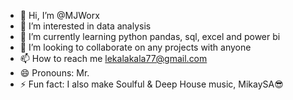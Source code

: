 - 👋 Hi, I’m @MJWorx
- 👀 I’m interested in data analysis
- 🌱 I’m currently learning python pandas, sql, excel and power bi
- 💞️ I’m looking to collaborate on any projects with anyone 
- 📫 How to reach me lekalakala77@gmail.com
- 😄 Pronouns: Mr.
- ⚡ Fun fact: I also make Soulful & Deep House music, MikaySA😎

<!---
MJWorx/MJWorx is a ✨ special ✨ repository because its `README.md` (this file) appears on your GitHub profile.
You can click the Preview link to take a look at your changes.
--->
